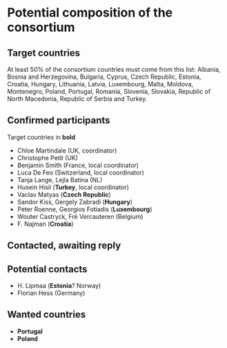 # Potential composition of the consortium

## Target countries

At least 50% of the consortium countries must come from this list:
Albania, Bosnia and Herzegovina, Bulgaria, Cyprus, Czech Republic,
Estonia, Croatia, Hungary, Lithuania, Latvia, Luxembourg, Malta,
Moldova, Montenegro, Poland, Portugal, Romania, Slovenia, Slovakia,
Republic of North Macedonia, Republic of Serbia and Turkey.

## Confirmed participants

Target countries in **bold**

- Chloe Martindale (UK, coordinator)
- Christophe Petit (UK)
- Benjamin Smith (France, local coordinator)
- Luca De Feo (Switzerland, local coordinator)
- Tanja Lange, Lejla Batina (NL)
- Husein Hisil (**Turkey**, local coordinator)
- Vaclav Matyas (**Czech Republic**)
- Sandor Kiss, Gergely Zabradi (**Hungary**)
- Peter Roenne, Georgios Fotiadis (**Luxembourg**)
- Wouter Castryck, Fré Vercauteren (Belgium)
- F. Najman (**Croatia**)

## Contacted, awaiting reply


## Potential contacts

- H. Lipmaa (**Estonia**? Norway)
- Florian Hess (Germany)

## Wanted countries

- **Portugal**
- **Poland**
